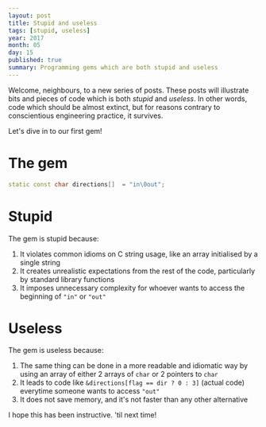 ```yaml
---
layout: post
title: Stupid and useless
tags: [stupid, useless]
year: 2017
month: 05
day: 15
published: true
summary: Programming gems which are both stupid and useless
---
```

Welcome, neighbours, to a new series of posts. These posts will illustrate bits and pieces of code
which is both _stupid_ and _useless_. In other words, code which should be almost extinct, but for
reasons contrary to conscientious engineering practice, it survives.

Let's dive in to our first gem!

# The gem

```cpp
static const char directions[]  = "in\0out";
```

# Stupid

The gem is stupid because:

1. It violates common idioms on C string usage, like an array initialised by a single string
2. It creates unrealistic expectations from the rest of the code, particularly by standard library
   functions
3. It imposes unnecessary complexity for whoever wants to access the beginning of `"in"` or `"out"`

# Useless

The gem is useless because:

1. The same thing can be done in a more readable and idiomatic way by using an array of either 2
   arrays of `char` or 2 pointers to `char`
2. It leads to code like `&directions[flag == dir ? 0 : 3]` (actual code) everytime someone wants to
   access `"out"`
3. It does not save memory, and it's not faster than any other alternative

I hope this has been instructive. 'til next time!
